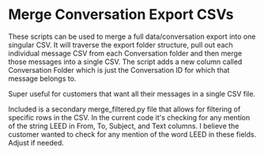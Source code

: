 # Merge Conversation Export CSVs

These scripts can be used to merge a full data/conversation export into one singular CSV. It will traverse the export folder structure, pull out each individual message CSV from each Conversation folder
and then merge those messages into a single CSV. The script adds a new column called Conversation Folder which is just the Conversation ID for which that message belongs to.

Super useful for customers that want all their messages in a single CSV file.

Included is a secondary merge_filtered.py file that allows for filtering of specific rows in the CSV. In the current code it's checking for any mention of the string LEED in From, To, Subject, and Text columns. I believe the customer wanted to check for any mention of the word LEED in these fields. Adjust if needed. 